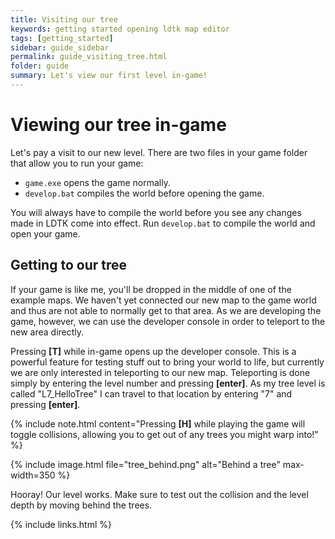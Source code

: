 ```yaml
---
title: Visiting our tree
keywords: getting started opening ldtk map editor
tags: [getting_started]
sidebar: guide_sidebar
permalink: guide_visiting_tree.html
folder: guide
summary: Let's view our first level in-game!
---
```


# Viewing our tree in-game
Let's pay a visit to our new level. There are two files in your game folder that allow you to run your game:
- `game.exe` opens the game normally.
- `develop.bat` compiles the world before opening the game.

You will always have to compile the world before you see any changes made in LDTK come into effect. Run `develop.bat` to compile the world and open your game.

## Getting to our tree
If your game is like me, you'll be dropped in the middle of one of the example maps. We haven't yet connected our new map to the game world and thus are not able to normally get to that area. As we are developing the game, however, we can use the developer console in order to teleport to the new area directly.

Pressing **[T]** while in-game opens up the developer console. This is a powerful feature for testing stuff out to bring your world to life, but currently we are only interested in teleporting to our new map.
Teleporting is done simply by entering the level number and pressing **[enter]**. As my tree level is called "L7_HelloTree" I can travel to that location by entering "7" and pressing **[enter]**.

{% include note.html content="Pressing **[H]** while playing the game will toggle collisions, allowing you to get out of any trees you might warp into!" %}

{% include image.html file="tree_behind.png" alt="Behind a tree" max-width=350 %}

Hooray! Our level works. Make sure to test out the collision and the level depth by moving behind the trees.

{% include links.html %}
